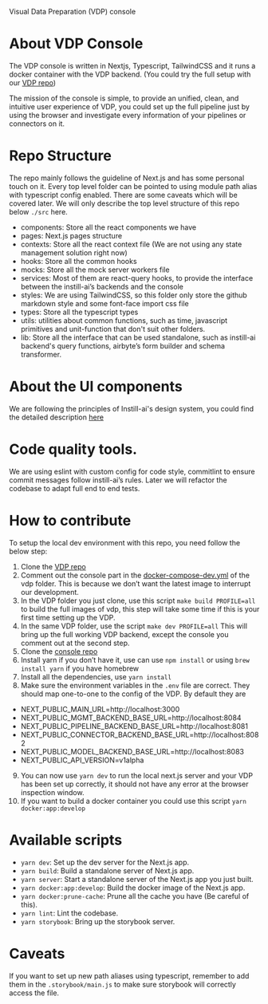 Visual Data Preparation (VDP) console

# About VDP Console

The VDP console is written in Nextjs, Typescript, TailwindCSS and it runs a docker container with the VDP backend. (You could try the full setup with our [VDP repo](https://github.com/instill-ai/vdp))

The mission of the console is simple, to provide an unified, clean, and intuitive user experience of VDP, you could set up the full pipeline just by using the browser and investigate every information of your pipelines or connectors on it.

# Repo Structure

The repo mainly follows the guideline of Next.js and has some personal touch on it. Every top level folder can be pointed to using module path alias with typescript config enabled. There are some caveats which will be covered later. We will only describe the top level structure of this repo below `./src` here.

- components: Store all the react components we have
- pages: Next.js pages structure
- contexts: Store all the react context file (We are not using any state management solution right now)
- hooks: Store all the common hooks
- mocks: Store all the mock server workers file
- services: Most of them are react-query hooks, to provide the interface between the instill-ai’s backends and the console
- styles: We are using TailwindCSS, so this folder only store the github markdown style and some font-face import css file
- types: Store all the typescript types
- utils: utilities about common functions, such as time, javascript primitives and unit-function that don't suit other folders.
- lib: Store all the interface that can be used standalone, such as instill-ai backend's query functions, airbyte’s form builder and schema transformer.

# About the UI components

We are following the principles of Instill-ai's design system, you could find the detailed description [here](https://github.com/instill-ai/design-system)

# Code quality tools.

We are using eslint with custom config for code style, commitlint to ensure commit messages follow instill-ai’s rules. Later we will refactor the codebase to adapt full end to end tests.

# How to contribute

To setup the local dev environment with this repo, you need follow the below step:

1. Clone the [VDP repo](https://github.com/instill-ai/vdp)
2. Comment out the console part in the [docker-compose-dev.yml](https://github.com/instill-ai/vdp/blob/f563393dca62fc1961e1a370f5a38fb9bc51c5a3/docker-compose-dev.yml#L510) of the vdp folder. This is because we don’t want the latest image to interrupt our development.
3. In the VDP folder you just clone, use this script `make build PROFILE=all` to build the full images of vdp, this step will take some time if this is your first time setting up the VDP.
4. In the same VDP folder, use the script `make dev PROFILE=all` This will bring up the full working VDP backend, except the console you comment out at the second step.
5. Clone the [console repo](https://github.com/instill-ai/console)
6. Install yarn if you don’t have it, use can use `npm install` or using `brew install yarn` if you have homebrew
7. Install all the dependencies, use `yarn install`
8. Make sure the environment variables in the `.env` file are correct. They should map one-to-one to the config of the VDP. By default they are

- NEXT_PUBLIC_MAIN_URL=http://localhost:3000
- NEXT_PUBLIC_MGMT_BACKEND_BASE_URL=http://localhost:8084
- NEXT_PUBLIC_PIPELINE_BACKEND_BASE_URL=http://localhost:8081
- NEXT_PUBLIC_CONNECTOR_BACKEND_BASE_URL=http://localhost:8082
- NEXT_PUBLIC_MODEL_BACKEND_BASE_URL=http://localhost:8083
- NEXT_PUBLIC_API_VERSION=v1alpha

9. You can now use `yarn dev` to run the local next.js server and your VDP has been set up correctly, it should not have any error at the browser inspection window.
10. If you want to build a docker container you could use this script `yarn docker:app:develop`

# Available scripts

- `yarn dev`: Set up the dev server for the Next.js app.
- `yarn build`: Build a standalone server of Next.js app.
- `yarn server`: Start a standalone server of the Next.js app you just built.
- `yarn docker:app:develop`: Build the docker image of the Next.js app.
- `yarn docker:prune-cache`: Prune all the cache you have (Be careful of this).
- `yarn lint`: Lint the codebase.
- `yarn storybook`: Bring up the storybook server.

# Caveats

If you want to set up new path aliases using typescript, remember to add them in the `.storybook/main.js` to make sure storybook will correctly access the file.
